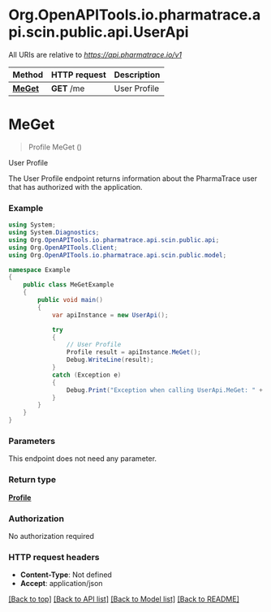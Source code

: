 # Org.OpenAPITools.io.pharmatrace.api.scin.public.api.UserApi

All URIs are relative to *https://api.pharmatrace.io/v1*

Method | HTTP request | Description
------------- | ------------- | -------------
[**MeGet**](UserApi.md#meget) | **GET** /me | User Profile


<a name="meget"></a>
# **MeGet**
> Profile MeGet ()

User Profile

The User Profile endpoint returns information about the PharmaTrace user that has authorized with the application.

### Example
```csharp
using System;
using System.Diagnostics;
using Org.OpenAPITools.io.pharmatrace.api.scin.public.api;
using Org.OpenAPITools.Client;
using Org.OpenAPITools.io.pharmatrace.api.scin.public.model;

namespace Example
{
    public class MeGetExample
    {
        public void main()
        {
            var apiInstance = new UserApi();

            try
            {
                // User Profile
                Profile result = apiInstance.MeGet();
                Debug.WriteLine(result);
            }
            catch (Exception e)
            {
                Debug.Print("Exception when calling UserApi.MeGet: " + e.Message );
            }
        }
    }
}
```

### Parameters
This endpoint does not need any parameter.

### Return type

[**Profile**](Profile.md)

### Authorization

No authorization required

### HTTP request headers

 - **Content-Type**: Not defined
 - **Accept**: application/json

[[Back to top]](#) [[Back to API list]](../README.md#documentation-for-api-endpoints) [[Back to Model list]](../README.md#documentation-for-models) [[Back to README]](../README.md)

